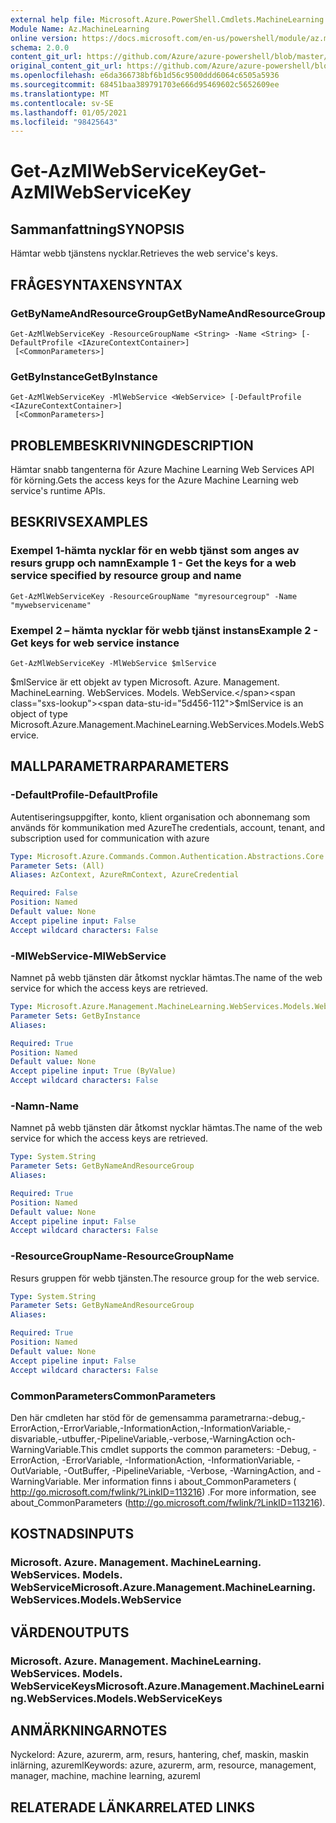 ```yaml
---
external help file: Microsoft.Azure.PowerShell.Cmdlets.MachineLearning.dll-Help.xml
Module Name: Az.MachineLearning
online version: https://docs.microsoft.com/en-us/powershell/module/az.machinelearning/get-azmlwebservicekey
schema: 2.0.0
content_git_url: https://github.com/Azure/azure-powershell/blob/master/src/MachineLearning/MachineLearning/help/Get-AzMlWebServiceKey.md
original_content_git_url: https://github.com/Azure/azure-powershell/blob/master/src/MachineLearning/MachineLearning/help/Get-AzMlWebServiceKey.md
ms.openlocfilehash: e6da366738bf6b1d56c9500ddd6064c6505a5936
ms.sourcegitcommit: 68451baa389791703e666d95469602c5652609ee
ms.translationtype: MT
ms.contentlocale: sv-SE
ms.lasthandoff: 01/05/2021
ms.locfileid: "98425643"
---
```

# <span data-ttu-id="5d456-101">Get-AzMlWebServiceKey</span><span class="sxs-lookup"><span data-stu-id="5d456-101">Get-AzMlWebServiceKey</span></span>

## <span data-ttu-id="5d456-102">Sammanfattning</span><span class="sxs-lookup"><span data-stu-id="5d456-102">SYNOPSIS</span></span>
<span data-ttu-id="5d456-103">Hämtar webb tjänstens nycklar.</span><span class="sxs-lookup"><span data-stu-id="5d456-103">Retrieves the web service's keys.</span></span>

## <span data-ttu-id="5d456-104">FRÅGESYNTAXEN</span><span class="sxs-lookup"><span data-stu-id="5d456-104">SYNTAX</span></span>

### <span data-ttu-id="5d456-105">GetByNameAndResourceGroup</span><span class="sxs-lookup"><span data-stu-id="5d456-105">GetByNameAndResourceGroup</span></span>
```
Get-AzMlWebServiceKey -ResourceGroupName <String> -Name <String> [-DefaultProfile <IAzureContextContainer>]
 [<CommonParameters>]
```

### <span data-ttu-id="5d456-106">GetByInstance</span><span class="sxs-lookup"><span data-stu-id="5d456-106">GetByInstance</span></span>
```
Get-AzMlWebServiceKey -MlWebService <WebService> [-DefaultProfile <IAzureContextContainer>]
 [<CommonParameters>]
```

## <span data-ttu-id="5d456-107">PROBLEMBESKRIVNING</span><span class="sxs-lookup"><span data-stu-id="5d456-107">DESCRIPTION</span></span>
<span data-ttu-id="5d456-108">Hämtar snabb tangenterna för Azure Machine Learning Web Services API för körning.</span><span class="sxs-lookup"><span data-stu-id="5d456-108">Gets the access keys for the Azure Machine Learning web service's runtime APIs.</span></span>

## <span data-ttu-id="5d456-109">BESKRIVS</span><span class="sxs-lookup"><span data-stu-id="5d456-109">EXAMPLES</span></span>

### <span data-ttu-id="5d456-110">Exempel 1-hämta nycklar för en webb tjänst som anges av resurs grupp och namn</span><span class="sxs-lookup"><span data-stu-id="5d456-110">Example 1 - Get the keys for a web service specified by resource group and name</span></span>
```
Get-AzMlWebServiceKey -ResourceGroupName "myresourcegroup" -Name "mywebservicename"
```

### <span data-ttu-id="5d456-111">Exempel 2 – hämta nycklar för webb tjänst instans</span><span class="sxs-lookup"><span data-stu-id="5d456-111">Example 2 - Get keys for web service instance</span></span>
```
Get-AzMlWebServiceKey -MlWebService $mlService
```

<span data-ttu-id="5d456-112">$mlService är ett objekt av typen Microsoft. Azure. Management. MachineLearning. WebServices. Models. WebService.</span><span class="sxs-lookup"><span data-stu-id="5d456-112">$mlService is an object of type Microsoft.Azure.Management.MachineLearning.WebServices.Models.WebService.</span></span>

## <span data-ttu-id="5d456-113">MALLPARAMETRAR</span><span class="sxs-lookup"><span data-stu-id="5d456-113">PARAMETERS</span></span>

### <span data-ttu-id="5d456-114">-DefaultProfile</span><span class="sxs-lookup"><span data-stu-id="5d456-114">-DefaultProfile</span></span>
<span data-ttu-id="5d456-115">Autentiseringsuppgifter, konto, klient organisation och abonnemang som används för kommunikation med Azure</span><span class="sxs-lookup"><span data-stu-id="5d456-115">The credentials, account, tenant, and subscription used for communication with azure</span></span>

```yaml
Type: Microsoft.Azure.Commands.Common.Authentication.Abstractions.Core.IAzureContextContainer
Parameter Sets: (All)
Aliases: AzContext, AzureRmContext, AzureCredential

Required: False
Position: Named
Default value: None
Accept pipeline input: False
Accept wildcard characters: False
```

### <span data-ttu-id="5d456-116">-MlWebService</span><span class="sxs-lookup"><span data-stu-id="5d456-116">-MlWebService</span></span>
<span data-ttu-id="5d456-117">Namnet på webb tjänsten där åtkomst nycklar hämtas.</span><span class="sxs-lookup"><span data-stu-id="5d456-117">The name of the web service for which the access keys are retrieved.</span></span>

```yaml
Type: Microsoft.Azure.Management.MachineLearning.WebServices.Models.WebService
Parameter Sets: GetByInstance
Aliases:

Required: True
Position: Named
Default value: None
Accept pipeline input: True (ByValue)
Accept wildcard characters: False
```

### <span data-ttu-id="5d456-118">-Namn</span><span class="sxs-lookup"><span data-stu-id="5d456-118">-Name</span></span>
<span data-ttu-id="5d456-119">Namnet på webb tjänsten där åtkomst nycklar hämtas.</span><span class="sxs-lookup"><span data-stu-id="5d456-119">The name of the web service for which the access keys are retrieved.</span></span>

```yaml
Type: System.String
Parameter Sets: GetByNameAndResourceGroup
Aliases:

Required: True
Position: Named
Default value: None
Accept pipeline input: False
Accept wildcard characters: False
```

### <span data-ttu-id="5d456-120">-ResourceGroupName</span><span class="sxs-lookup"><span data-stu-id="5d456-120">-ResourceGroupName</span></span>
<span data-ttu-id="5d456-121">Resurs gruppen för webb tjänsten.</span><span class="sxs-lookup"><span data-stu-id="5d456-121">The resource group for the web service.</span></span>

```yaml
Type: System.String
Parameter Sets: GetByNameAndResourceGroup
Aliases:

Required: True
Position: Named
Default value: None
Accept pipeline input: False
Accept wildcard characters: False
```

### <span data-ttu-id="5d456-122">CommonParameters</span><span class="sxs-lookup"><span data-stu-id="5d456-122">CommonParameters</span></span>
<span data-ttu-id="5d456-123">Den här cmdleten har stöd för de gemensamma parametrarna:-debug,-ErrorAction,-ErrorVariable,-InformationAction,-InformationVariable,-disvariable,-utbuffer,-PipelineVariable,-verbose,-WarningAction och-WarningVariable.</span><span class="sxs-lookup"><span data-stu-id="5d456-123">This cmdlet supports the common parameters: -Debug, -ErrorAction, -ErrorVariable, -InformationAction, -InformationVariable, -OutVariable, -OutBuffer, -PipelineVariable, -Verbose, -WarningAction, and -WarningVariable.</span></span> <span data-ttu-id="5d456-124">Mer information finns i about_CommonParameters ( http://go.microsoft.com/fwlink/?LinkID=113216) .</span><span class="sxs-lookup"><span data-stu-id="5d456-124">For more information, see about_CommonParameters (http://go.microsoft.com/fwlink/?LinkID=113216).</span></span>

## <span data-ttu-id="5d456-125">KOSTNADS</span><span class="sxs-lookup"><span data-stu-id="5d456-125">INPUTS</span></span>

### <span data-ttu-id="5d456-126">Microsoft. Azure. Management. MachineLearning. WebServices. Models. WebService</span><span class="sxs-lookup"><span data-stu-id="5d456-126">Microsoft.Azure.Management.MachineLearning.WebServices.Models.WebService</span></span>

## <span data-ttu-id="5d456-127">VÄRDEN</span><span class="sxs-lookup"><span data-stu-id="5d456-127">OUTPUTS</span></span>

### <span data-ttu-id="5d456-128">Microsoft. Azure. Management. MachineLearning. WebServices. Models. WebServiceKeys</span><span class="sxs-lookup"><span data-stu-id="5d456-128">Microsoft.Azure.Management.MachineLearning.WebServices.Models.WebServiceKeys</span></span>

## <span data-ttu-id="5d456-129">ANMÄRKNINGAR</span><span class="sxs-lookup"><span data-stu-id="5d456-129">NOTES</span></span>
<span data-ttu-id="5d456-130">Nyckelord: Azure, azurerm, arm, resurs, hantering, chef, maskin, maskin inlärning, azureml</span><span class="sxs-lookup"><span data-stu-id="5d456-130">Keywords: azure, azurerm, arm, resource, management, manager, machine, machine learning, azureml</span></span>

## <span data-ttu-id="5d456-131">RELATERADE LÄNKAR</span><span class="sxs-lookup"><span data-stu-id="5d456-131">RELATED LINKS</span></span>
